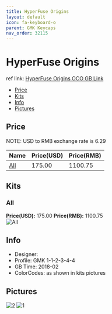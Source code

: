 ```yaml
---
title: HyperFuse Origins
layout: default
icon: fa-keyboard-o
parent: GMK Keycaps
nav_order: 32115
---
```


# HyperFuse Origins

ref link: [HyperFuse Origins OCO GB Link](https://www.originativeco.com/products/hyperfuse-origins)

* [Price](#price)
* [Kits](#kits)
* [Info](#info)
* [Pictures](#pictures)


## Price  
NOTE: USD to RMB exchange rate is 6.29

| Name          | Price(USD)    |  Price(RMB) |  
| ------------- | ------------- |  ---------- | 
|[All](#all)|175.00|1100.75|


## Kits
### All
**Price(USD):** 175.00    **Price(RMB):** 1100.75    
<img src="{{ 'assets/images/gmk-keycaps/hyperfuseorigins/kits_pics/all.png' | relative_url }}" alt="All" class="image featured">


## Info
* Designer: 
* Profile: GMK 1-1-2-3-4-4
* GB Time: 2018-02
* ColorCodes: as shown in kits pictures


## Pictures
<img src="{{ 'assets/images/gmk-keycaps/hyperfuseorigins/rendering_pics/2.jpg' | relative_url }}" alt="2" class="image featured">
<img src="{{ 'assets/images/gmk-keycaps/hyperfuseorigins/rendering_pics/1.jpg' | relative_url }}" alt="1" class="image featured">
